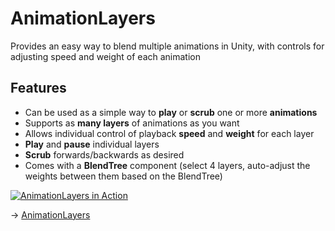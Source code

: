 # AnimationLayers
Provides an easy way to blend multiple animations in Unity, with controls for adjusting speed and weight of each animation

## Features
- Can be used as a simple way to **play** or **scrub** one or more **animations**
- Supports as **many layers** of animations as you want
- Allows individual control of playback **speed** and **weight** for each layer
- **Play** and **pause** individual layers
- **Scrub** forwards/backwards as desired
- Comes with a **BlendTree** component (select 4 layers, auto-adjust the weights between them based on the BlendTree)

[![AnimationLayers in Action](https://img.youtube.com/vi/Mh5YAh-02H8/0.jpg)](https://www.youtube.com/watch?v=Mh5YAh-02H8)

-> [AnimationLayers](https://markus.hofer.rocks/animation-layers)
